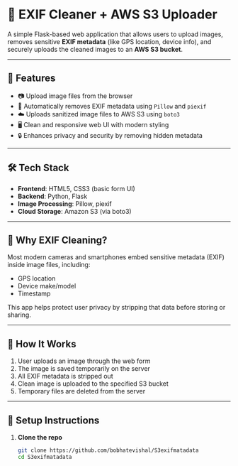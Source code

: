 # 🧼 EXIF Cleaner + AWS S3 Uploader

A simple Flask-based web application that allows users to upload images, removes sensitive **EXIF metadata** (like GPS location, device info), and securely uploads the cleaned images to an **AWS S3 bucket**.

---

## 🚀 Features

- 📷 Upload image files from the browser
- 🧽 Automatically removes EXIF metadata using `Pillow` and `piexif`
- ☁️ Uploads sanitized image files to AWS S3 using `boto3`
- 🖥️ Clean and responsive web UI with modern styling
- 🔒 Enhances privacy and security by removing hidden metadata

---

## 🛠️ Tech Stack

- **Frontend**: HTML5, CSS3 (basic form UI)
- **Backend**: Python, Flask
- **Image Processing**: Pillow, piexif
- **Cloud Storage**: Amazon S3 (via boto3)

---

## 📸 Why EXIF Cleaning?

Most modern cameras and smartphones embed sensitive metadata (EXIF) inside image files, including:
- GPS location
- Device make/model
- Timestamp

This app helps protect user privacy by stripping that data before storing or sharing.

---

## 🧪 How It Works

1. User uploads an image through the web form
2. The image is saved temporarily on the server
3. All EXIF metadata is stripped out
4. Clean image is uploaded to the specified S3 bucket
5. Temporary files are deleted from the server

---

## 🔧 Setup Instructions

1. **Clone the repo**
   ```bash
   git clone https://github.com/bobhatevishal/S3exifmatadata
   cd S3exifmatadata

